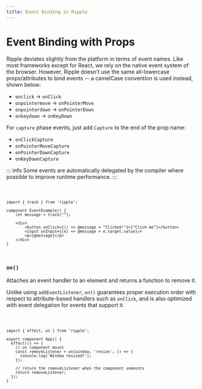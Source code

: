 ```yaml
---
title: Event Binding in Ripple
---
```


# Event Binding with Props

Ripple deviates slightly from the platform in terms of event names. Like most
frameworks except for React, we rely on the native event system of the browser.
However, Ripple doesn't use the same all-lowercase props/attributes to bind
events -- a camelCase convention is used instead, shown below:

- `onclick` -> `onClick`
- `onpointermove` -> `onPointerMove`
- `onpointerdown` -> `onPointerDown`
- `onkeydown` -> `onKeyDown`

For `capture` phase events, just add `Capture` to the end of the prop name:

- `onClickCapture`
- `onPointerMoveCapture`
- `onPointerDownCapture`
- `onKeyDownCapture`

::: info
Some events are automatically delegated by the compiler where possible
to improve runtime performance.
:::

<Code>

```ripple
import { track } from 'ripple';

component EventExample() {
	let message = track("");

	<div>
		<button onClick={() => @message = "Clicked!"}>{"Click me"}</button>
		<input onInput={(e) => @message = e.target.value}/>
		<p>{@message}</p>
	</div>
}
```

</Code>

### `on()`

Attaches an event handler to an element and returns a function to remove it.

Unlike using `addEventListener`, `on()` guarantees proper execution order with
respect to attribute-based handlers such as `onClick`, and is also optimized
with event delegation for events that support it.

<Code console>

```ripple
import { effect, on } from 'ripple';

export component App() {
  effect(() => {
    // on component mount
    const removeListener = on(window, 'resize', () => {
      console.log('Window resized!');
    });

    // return the removeListener when the component unmounts
    return removeListener;
  });
}
```

</Code>
